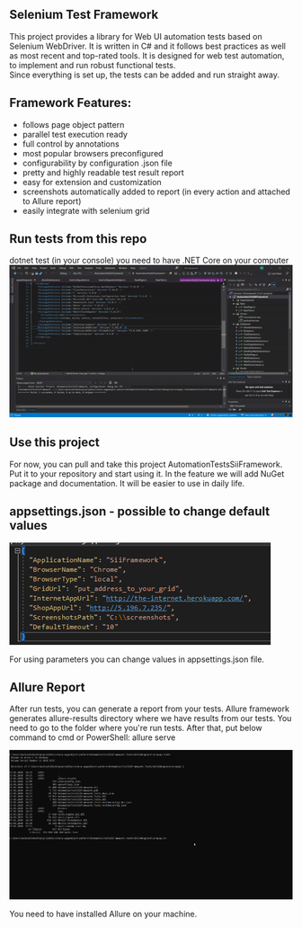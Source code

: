 ﻿## Selenium Test Framework  
This project provides a library for Web UI automation tests based on Selenium WebDriver. It is written in C# and it follows best practices as well as most recent 
and top-rated tools. It is designed for web test automation, to implement and run robust functional tests.  
Since everything is set up, the tests can be added and run straight away.
 
## Framework Features:
* follows page object pattern 
* parallel test execution ready
* full control by annotations
* most popular browsers preconfigured
* configurability by configuration .json file
* pretty and highly readable test result report
* easy for extension and customization
* screenshots automatically added to report (in every action and attached to Allure report)
* easily integrate with selenium grid

## Run tests from this repo

dotnet test (in your console) you need to have .NET Core on your computer
![Run Tests](.\DocumentationImages\run_tests.gif)

## Use this project 

For now, you can pull and take this project AutomationTestsSiiFramework. Put it to your repository and start using it. In the feature we will add NuGet package and documentation. It will be easier to use in daily life.


## appsettings.json - possible to change default values

![AppSettings.json](.\DocumentationImages\appsettings.png) 

For using parameters you can change values in appsettings.json file.



## Allure Report
After run tests, you can generate a report from your tests. Allure framework generates allure-results directory where we have results from our tests. You need to go to the folder where you're run tests. After that, put below command to cmd or PowerShell:
allure serve

![Allure Report](.\DocumentationImages\allure_report.gif) 

You need to have installed Allure on your machine.
